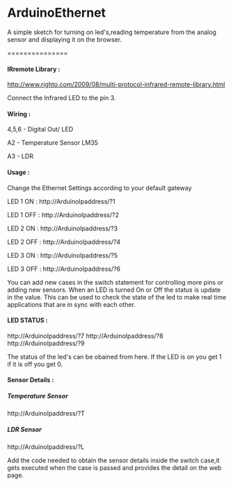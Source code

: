 ArduinoEthernet
===============

A simple sketch for turning on led's,reading temperature from the analog sensor and displaying it on the browser.


===============

#### IRremote Library :

http://www.righto.com/2009/08/multi-protocol-infrared-remote-library.html

Connect the Infrared LED to the pin 3.


#### Wiring : 

4,5,6 - Digital Out/ LED

A2 - Temperature Sensor LM35

A3 - LDR 

#### Usage : 

Change the Ethernet Settings according to your default gateway

LED 1 ON : 
http://ArduinoIpaddress/?1

LED 1 OFF : 
http://ArduinoIpaddress/?2

LED 2 ON : 
http://ArduinoIpaddress/?3

LED 2 OFF : 
http://ArduinoIpaddress/?4

LED 3 ON : 
http://ArduinoIpaddress/?5

LED 3 OFF : 
http://ArduinoIpaddress/?6

You can add new cases in the switch statement for controlling more pins or adding new sensors.
When an LED is turned On or Off the status is update in the value. 
This can be used to check the state of the led to make real time applications that are in sync with each other.



#### LED STATUS : 

http://ArduinoIpaddress/?7
http://ArduinoIpaddress/?8
http://ArduinoIpaddress/?9

The status of the led's can be obained from here. If the LED is on you get 1 if it is off you get 0.

#### Sensor Details :


##### Temperature Sensor
http://ArduinoIpaddress/?T

##### LDR Sensor
http://ArduinoIpaddress/?L

Add the code needed to obtain the sensor details inside the switch case,it gets executed when the case is passed and provides the detail on the web page. 












